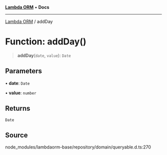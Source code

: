[**Lambda ORM**](../README.md) • **Docs**

***

[Lambda ORM](../README.md) / addDay

# Function: addDay()

> **addDay**(`date`, `value`): `Date`

## Parameters

• **date**: `Date`

• **value**: `number`

## Returns

`Date`

## Source

node\_modules/lambdaorm-base/repository/domain/queryable.d.ts:270
